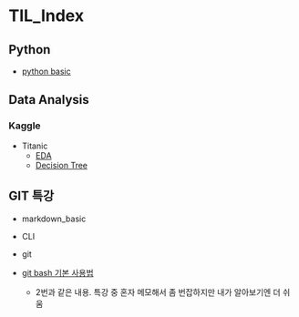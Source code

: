 # TIL_Index

>  

## Python

* [python basic](https://github.com/lsGee/TIL/blob/master/01.Python%20basic/python_basic.ipynb)



## Data Analysis
### Kaggle
* Titanic
  * [EDA](https://github.com/lsGee/TIL/blob/master/02.kaggle/Titanic_1_EDA.ipynb)
  * [Decision Tree](https://github.com/lsGee/TIL/blob/master/02.kaggle/Titanic_2_DecisionTree.ipynb)



## GIT 특강

* markdown_basic

* CLI

* git

* [git bash 기본 사용법](https://github.com/lsGee/TIL/blob/master/99.%ED%8A%B9%EA%B0%95(git%26markdown)/03_git%20bash%20%EA%B8%B0%EB%B3%B8%EC%82%AC%EC%9A%A9%EB%B2%95.md)
  * 2번과 같은 내용. 특강 중 혼자 메모해서 좀 번잡하지만 내가 알아보기엔 더 쉬움
